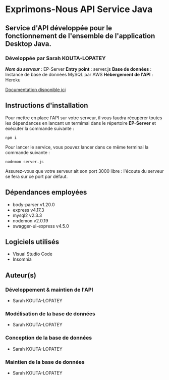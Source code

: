 # Exprimons-Nous API Service Java
## Service d'API développée pour le fonctionnement de l'ensemble de l'application Desktop Java.
### Développée par Sarah KOUTA-LOPATEY

_**Nom du serveur**_ : EP-Server
**Entry point** : server.js
**Base de données** : Instance de base de données MySQL par AWS
**Hébergement de l'API** : Heroku

[Documentation disponible ici](https://ep-server-esgi.herokuapp.com/swagger/)

## Instructions d'installation
Pour mettre en place l'API sur votre serveur, il vous faudra récupérer toutes les dépendances en lancant un termimal dans le répertoire **EP-Server** et exécuter la commande suivante :
```
npm i
```

Pour lancer le service, vous pouvez lancer dans ce même terminal la commande suivante :
```
nodemon server.js
```

Assurez-vous que votre serveur ait son port 3000 libre : l'écoute du serveur se fera sur ce port par défaut.

## Dépendances employées
* body-parser v1.20.0
* express v4.17.3
* mysql2 v2.3.3
* nodemon v2.0.19
* swagger-ui-express v4.5.0

## Logiciels utilisés
* Visual Studio Code
* Insomnia

## Auteur(s)
### Développement & maintien de l'API
* Sarah KOUTA-LOPATEY

### Modélisation de la base de données
* Sarah KOUTA-LOPATEY

### Conception de la base de données
* Sarah KOUTA-LOPATEY

### Maintien de la base de données
* Sarah KOUTA-LOPATEY
